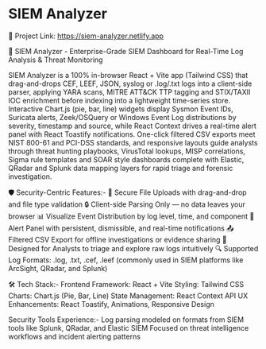 # SIEM Analyzer

🔗 Project Link: https://siem-analyzer.netlify.app

🔏 SIEM Analyzer - Enterprise-Grade SIEM Dashboard for Real-Time Log Analysis & Threat Monitoring

SIEM Analyzer is a 100% in-browser React + Vite app (Tailwind CSS) that drag-and-drops CEF, LEEF, JSON, syslog or .log/.txt logs into a client-side parser, applying YARA scans, MITRE ATT&CK TTP tagging and STIX/TAXII IOC enrichment before indexing into a lightweight time-series store. Interactive Chart.js (pie, bar, line) widgets display Sysmon Event IDs, Suricata alerts, Zeek/OSQuery or Windows Event Log distributions by severity, timestamp and source, while React Context drives a real-time alert panel with React Toastify notifications. One-click filtered CSV exports meet NIST 800-61 and PCI-DSS standards, and responsive layouts guide analysts through threat hunting playbooks, VirusTotal lookups, MISP correlations, Sigma rule templates and SOAR style dashboards complete with Elastic, QRadar and Splunk data mapping layers for rapid triage and forensic investigation.

🛡️ Security-Centric Features:-
📁 Secure File Uploads with drag-and-drop and file type validation
🔒 Client-side Parsing Only — no data leaves your browser
📊 Visualize Event Distribution by log level, time, and component
🔔 Alert Panel with persistent, dismissible, and real-time notifications
📤 Filtered CSV Export for offline investigations or evidence sharing
🧠 Designed for Analysts to triage and explore raw logs intuitively
🔍 Supported Log Formats: .log, .txt, .cef, .leef (commonly used in SIEM platforms like ArcSight, QRadar, and Splunk)

🛠️ Tech Stack:-
Frontend Framework: React + Vite
Styling: Tailwind CSS
Charts: Chart.js (Pie, Bar, Line)
State Management: React Context API
UX Enhancements: React Toastify, Animations, Responsive Design

Security Tools Experience:-
Log parsing modeled on formats from SIEM tools like Splunk, QRadar, and Elastic SIEM
Focused on threat intelligence workflows and incident alerting patterns
